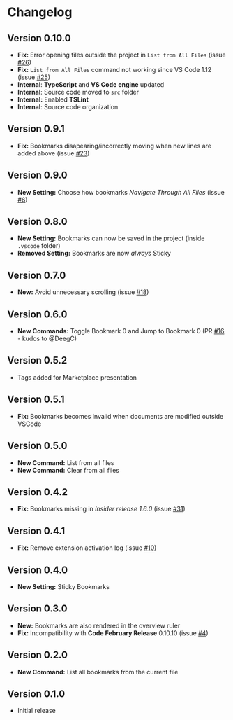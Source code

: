 # Changelog

## Version 0.10.0

* **Fix:** Error opening files outside the project in `List from All Files`  (issue [#26](https://github.com/alefragnani/vscode-numbered-bookmarks/issues/26))
* **Fix:** `List from All Files` command not working since VS Code 1.12 (issue [#25](https://github.com/alefragnani/vscode-numbered-bookmarks/issues/25))
* **Internal**: **TypeScript** and **VS Code engine** updated
* **Internal**: Source code moved to `src` folder
* **Internal:** Enabled **TSLint**
* **Internal**: Source code organization

## Version 0.9.1

* **Fix:** Bookmarks disapearing/incorrectly moving when new lines are added above (issue [#23](https://github.com/alefragnani/vscode-numbered-bookmarks/issues/23))

## Version 0.9.0

* **New Setting:** Choose how bookmarks _Navigate Through All Files_ (issue [#6](https://github.com/alefragnani/vscode-numbered-bookmarks/issues/6))

## Version 0.8.0

* **New Setting:** Bookmarks can now be saved in the project (inside `.vscode` folder)
* **Removed Setting:** Bookmarks are now _always_ Sticky

## Version 0.7.0

* **New:** Avoid unnecessary scrolling (issue [#18](https://github.com/alefragnani/vscode-numbered-bookmarks/issues/18))

## Version 0.6.0

* **New Commands:** Toggle Bookmark 0 and Jump to Bookmark 0 (PR [#16](https://github.com/alefragnani/vscode-numbered-bookmarks/pull/16) - kudos to @DeegC)

## Version 0.5.2

* Tags added for Marketplace presentation

## Version 0.5.1

* **Fix:** Bookmarks becomes invalid when documents are modified outside VSCode

## Version 0.5.0

* **New Command:** List from all files
* **New Command:** Clear from all files

## Version 0.4.2

* **Fix:** Bookmarks missing in _Insider release 1.6.0_ (issue [#31](https://github.com/alefragnani/vscode-numbered-bookmarks/issues/11))

## Version 0.4.1

* **Fix:** Remove extension activation log (issue [#10](https://github.com/alefragnani/vscode-numbered-bookmarks/issues/10))

## Version 0.4.0

* **New Setting:** Sticky Bookmarks 

## Version 0.3.0

* **New:** Bookmarks are also rendered in the overview ruler
* **Fix:** Incompatibility with **Code February Release** 0.10.10 (issue [#4](https://github.com/alefragnani/vscode-numbered-bookmarks/issues/4))

## Version 0.2.0

* **New Command:** List all bookmarks from the current file

## Version 0.1.0

* Initial release
